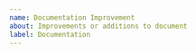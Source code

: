 ```yaml
---
name: Documentation Improvement
about: Improvements or additions to document
label: Documentation
---
```



